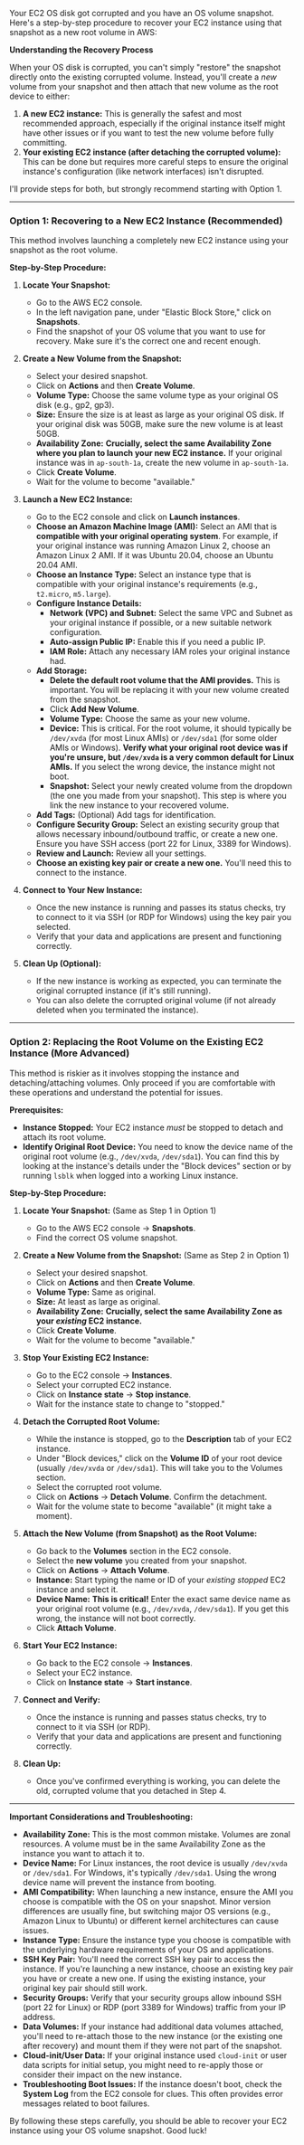 Your EC2 OS disk got corrupted and you have an OS volume snapshot. Here's a step-by-step procedure to recover your EC2 instance using that snapshot as a new root volume in AWS:

**Understanding the Recovery Process**

When your OS disk is corrupted, you can't simply "restore" the snapshot directly onto the existing corrupted volume. Instead, you'll create a *new* volume from your snapshot and then attach that new volume as the root device to either:

1.  **A new EC2 instance:** This is generally the safest and most recommended approach, especially if the original instance itself might have other issues or if you want to test the new volume before fully committing.
2.  **Your existing EC2 instance (after detaching the corrupted volume):** This can be done but requires more careful steps to ensure the original instance's configuration (like network interfaces) isn't disrupted.

I'll provide steps for both, but strongly recommend starting with Option 1.

---

### Option 1: Recovering to a New EC2 Instance (Recommended)

This method involves launching a completely new EC2 instance using your snapshot as the root volume.

**Step-by-Step Procedure:**

1.  **Locate Your Snapshot:**
    * Go to the AWS EC2 console.
    * In the left navigation pane, under "Elastic Block Store," click on **Snapshots**.
    * Find the snapshot of your OS volume that you want to use for recovery. Make sure it's the correct one and recent enough.

2.  **Create a New Volume from the Snapshot:**
    * Select your desired snapshot.
    * Click on **Actions** and then **Create Volume**.
    * **Volume Type:** Choose the same volume type as your original OS disk (e.g., gp2, gp3).
    * **Size:** Ensure the size is at least as large as your original OS disk. If your original disk was 50GB, make sure the new volume is at least 50GB.
    * **Availability Zone:** **Crucially, select the same Availability Zone where you plan to launch your new EC2 instance.** If your original instance was in `ap-south-1a`, create the new volume in `ap-south-1a`.
    * Click **Create Volume**.
    * Wait for the volume to become "available."

3.  **Launch a New EC2 Instance:**
    * Go to the EC2 console and click on **Launch instances**.
    * **Choose an Amazon Machine Image (AMI):** Select an AMI that is **compatible with your original operating system**. For example, if your original instance was running Amazon Linux 2, choose an Amazon Linux 2 AMI. If it was Ubuntu 20.04, choose an Ubuntu 20.04 AMI.
    * **Choose an Instance Type:** Select an instance type that is compatible with your original instance's requirements (e.g., `t2.micro`, `m5.large`).
    * **Configure Instance Details:**
        * **Network (VPC) and Subnet:** Select the same VPC and Subnet as your original instance if possible, or a new suitable network configuration.
        * **Auto-assign Public IP:** Enable this if you need a public IP.
        * **IAM Role:** Attach any necessary IAM roles your original instance had.
    * **Add Storage:**
        * **Delete the default root volume that the AMI provides.** This is important. You will be replacing it with your new volume created from the snapshot.
        * Click **Add New Volume**.
        * **Volume Type:** Choose the same as your new volume.
        * **Device:** This is critical. For the root volume, it should typically be `/dev/xvda` (for most Linux AMIs) or `/dev/sda1` (for some older AMIs or Windows). **Verify what your original root device was if you're unsure, but `/dev/xvda` is a very common default for Linux AMIs.** If you select the wrong device, the instance might not boot.
        * **Snapshot:** Select your newly created volume from the dropdown (the one you made from your snapshot). This step is where you link the new instance to your recovered volume.
    * **Add Tags:** (Optional) Add tags for identification.
    * **Configure Security Group:** Select an existing security group that allows necessary inbound/outbound traffic, or create a new one. Ensure you have SSH access (port 22 for Linux, 3389 for Windows).
    * **Review and Launch:** Review all your settings.
    * **Choose an existing key pair or create a new one.** You'll need this to connect to the instance.

4.  **Connect to Your New Instance:**
    * Once the new instance is running and passes its status checks, try to connect to it via SSH (or RDP for Windows) using the key pair you selected.
    * Verify that your data and applications are present and functioning correctly.

5.  **Clean Up (Optional):**
    * If the new instance is working as expected, you can terminate the original corrupted instance (if it's still running).
    * You can also delete the corrupted original volume (if not already deleted when you terminated the instance).

---

### Option 2: Replacing the Root Volume on the Existing EC2 Instance (More Advanced)

This method is riskier as it involves stopping the instance and detaching/attaching volumes. Only proceed if you are comfortable with these operations and understand the potential for issues.

**Prerequisites:**

* **Instance Stopped:** Your EC2 instance *must* be stopped to detach and attach its root volume.
* **Identify Original Root Device:** You need to know the device name of the original root volume (e.g., `/dev/xvda`, `/dev/sda1`). You can find this by looking at the instance's details under the "Block devices" section or by running `lsblk` when logged into a working Linux instance.

**Step-by-Step Procedure:**

1.  **Locate Your Snapshot:** (Same as Step 1 in Option 1)
    * Go to the AWS EC2 console -> **Snapshots**.
    * Find the correct OS volume snapshot.

2.  **Create a New Volume from the Snapshot:** (Same as Step 2 in Option 1)
    * Select your desired snapshot.
    * Click on **Actions** and then **Create Volume**.
    * **Volume Type:** Same as original.
    * **Size:** At least as large as original.
    * **Availability Zone:** **Crucially, select the same Availability Zone as your *existing* EC2 instance.**
    * Click **Create Volume**.
    * Wait for the volume to become "available."

3.  **Stop Your Existing EC2 Instance:**
    * Go to the EC2 console -> **Instances**.
    * Select your corrupted EC2 instance.
    * Click on **Instance state** -> **Stop instance**.
    * Wait for the instance state to change to "stopped."

4.  **Detach the Corrupted Root Volume:**
    * While the instance is stopped, go to the **Description** tab of your EC2 instance.
    * Under "Block devices," click on the **Volume ID** of your root device (usually `/dev/xvda` or `/dev/sda1`). This will take you to the Volumes section.
    * Select the corrupted root volume.
    * Click on **Actions** -> **Detach Volume**. Confirm the detachment.
    * Wait for the volume state to become "available" (it might take a moment).

5.  **Attach the New Volume (from Snapshot) as the Root Volume:**
    * Go back to the **Volumes** section in the EC2 console.
    * Select the **new volume** you created from your snapshot.
    * Click on **Actions** -> **Attach Volume**.
    * **Instance:** Start typing the name or ID of your *existing stopped* EC2 instance and select it.
    * **Device Name:** **This is critical!** Enter the exact same device name as your original root volume (e.g., `/dev/xvda`, `/dev/sda1`). If you get this wrong, the instance will not boot correctly.
    * Click **Attach Volume**.

6.  **Start Your EC2 Instance:**
    * Go back to the EC2 console -> **Instances**.
    * Select your EC2 instance.
    * Click on **Instance state** -> **Start instance**.

7.  **Connect and Verify:**
    * Once the instance is running and passes status checks, try to connect to it via SSH (or RDP).
    * Verify that your data and applications are present and functioning correctly.

8.  **Clean Up:**
    * Once you've confirmed everything is working, you can delete the old, corrupted volume that you detached in Step 4.

---

**Important Considerations and Troubleshooting:**

* **Availability Zone:** This is the most common mistake. Volumes are zonal resources. A volume must be in the same Availability Zone as the instance you want to attach it to.
* **Device Name:** For Linux instances, the root device is usually `/dev/xvda` or `/dev/sda1`. For Windows, it's typically `/dev/sda1`. Using the wrong device name will prevent the instance from booting.
* **AMI Compatibility:** When launching a new instance, ensure the AMI you choose is compatible with the OS on your snapshot. Minor version differences are usually fine, but switching major OS versions (e.g., Amazon Linux to Ubuntu) or different kernel architectures can cause issues.
* **Instance Type:** Ensure the instance type you choose is compatible with the underlying hardware requirements of your OS and applications.
* **SSH Key Pair:** You'll need the correct SSH key pair to access the instance. If you're launching a new instance, choose an existing key pair you have or create a new one. If using the existing instance, your original key pair should still work.
* **Security Groups:** Verify that your security groups allow inbound SSH (port 22 for Linux) or RDP (port 3389 for Windows) traffic from your IP address.
* **Data Volumes:** If your instance had additional data volumes attached, you'll need to re-attach those to the new instance (or the existing one after recovery) and mount them if they were not part of the snapshot.
* **Cloud-init/User Data:** If your original instance used `cloud-init` or user data scripts for initial setup, you might need to re-apply those or consider their impact on the new instance.
* **Troubleshooting Boot Issues:** If the instance doesn't boot, check the **System Log** from the EC2 console for clues. This often provides error messages related to boot failures.

By following these steps carefully, you should be able to recover your EC2 instance using your OS volume snapshot. Good luck!
